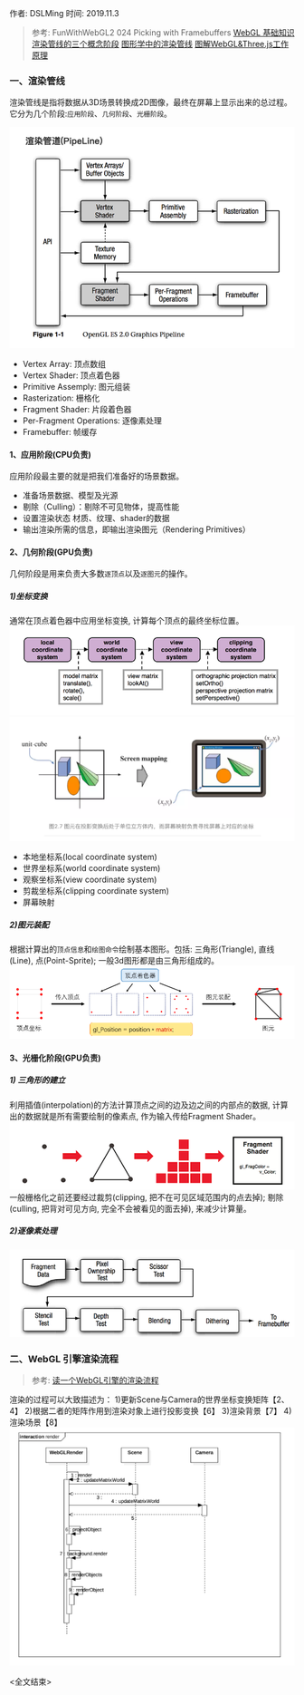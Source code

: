 作者: DSLMing
时间: 2019.11.3

> 参考:
> FunWithWebGL2 024 Picking with Framebuffers
> [WebGL 基础知识](http://eux.baidu.com/blog/fe/832)
> [渲染管线的三个概念阶段](https://blog.csdn.net/qq_36383623/article/details/81095366)
> [图形学中的渲染管线](https://www.jianshu.com/p/8ad782b44762)
> [图解WebGL&Three.js工作原理](https://www.cnblogs.com/wanbo/p/6754066.html)

### 一、渲染管线

渲染管线是指将数据从3D场景转换成2D图像，最终在屏幕上显示出来的总过程。
它分为几个阶段:`应用阶段`、`几何阶段`、`光栅阶段`。

<img src="./04.png">

- Vertex Array: 顶点数组
- Vertex Shader: 顶点着色器
- Primitive Assemply: 图元组装
- Rasterization: 栅格化
- Fragment Shader: 片段着色器
- Per-Fragment Operations: 逐像素处理
- Framebuffer: 帧缓存

#### 1、应用阶段(CPU负责)
应用阶段最主要的就是把我们准备好的场景数据。
- 准备场景数据、模型及光源
- 剔除（Culling）：剔除不可见物体，提高性能
- 设置渲染状态 材质、纹理、shader的数据
- 输出渲染所需的信息，即输出渲染图元（Rendering Primitives）

#### 2、几何阶段(GPU负责)
几何阶段是用来负责大多数`逐顶点`以及`逐图元`的操作。

##### 1)坐标变换
通常在顶点着色器中应用坐标变换, 计算每个顶点的最终坐标位置。
<img src="./05.png">
<img src="./06.png">

- 本地坐标系(local coordinate system)
- 世界坐标系(world coordinate system)
- 观察坐标系(view coordinate system)
- 剪裁坐标系(clipping coordinate system)
- 屏幕映射

##### 2)图元装配
根据计算出的`顶点信息`和`绘图命令`绘制基本图形。包括: 三角形(Triangle), 直线(Line), 点(Point-Sprite); 一般3d图形都是由三角形组成的。
<img src="./07.png">


#### 3、光栅化阶段(GPU负责)
##### 1) 三角形的建立
利用插值(interpolation)的方法计算顶点之间的边及边之间的内部点的数据, 计算出的数据就是所有需要绘制的像素点, 作为输入传给Fragment Shader。
<img src="./08.png">
一般栅格化之前还要经过裁剪(clipping, 把不在可见区域范围内的点去掉); 剔除(culling, 把背对可见方向, 完全不会被看见的面去掉), 来减少计算量。

##### 2)逐像素处理
<img src="09.png" />


### 二、WebGL 引擎渲染流程
> 参考:
> [读一个WebGL引擎的渲染流程](https://www.jianshu.com/p/de0e31608622)

渲染的过程可以大致描述为：
1)更新Scene与Camera的世界坐标变换矩阵【2、4】
2)根据二者的矩阵作用到渲染对象上进行投影变换【6】
3)渲染背景【7】
4)渲染场景【8】
<img src="03.png">

<全文结束>


